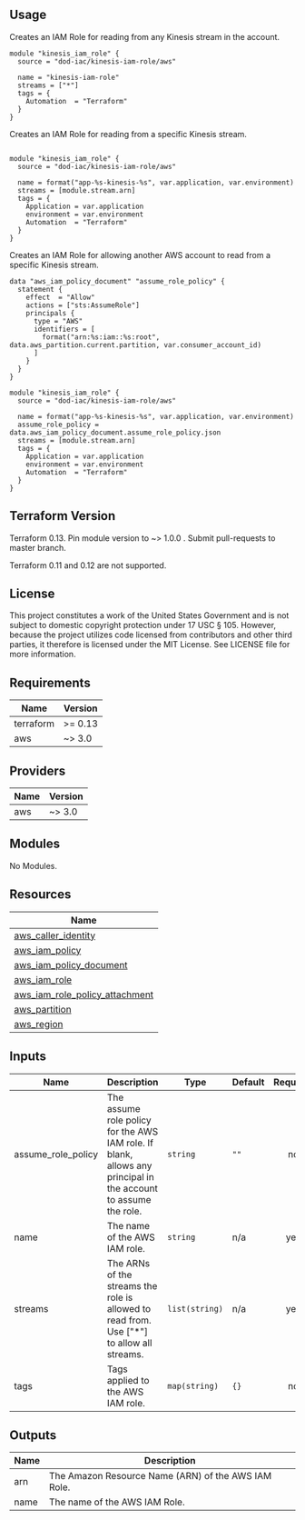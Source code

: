 <!-- BEGINNING OF PRE-COMMIT-TERRAFORM DOCS HOOK -->
## Usage

Creates an IAM Role for reading from any Kinesis stream in the account.

```hcl
module "kinesis_iam_role" {
  source = "dod-iac/kinesis-iam-role/aws"

  name = "kinesis-iam-role"
  streams = ["*"]
  tags = {
    Automation  = "Terraform"
  }
}
```

Creates an IAM Role for reading from a specific Kinesis stream.

```hcl

module "kinesis_iam_role" {
  source = "dod-iac/kinesis-iam-role/aws"

  name = format("app-%s-kinesis-%s", var.application, var.environment)
  streams = [module.stream.arn]
  tags = {
    Application = var.application
    environment = var.environment
    Automation  = "Terraform"
  }
}
```

Creates an IAM Role for allowing another AWS account to read from a specific Kinesis stream.

```hcl
data "aws_iam_policy_document" "assume_role_policy" {
  statement {
    effect  = "Allow"
    actions = ["sts:AssumeRole"]
    principals {
      type = "AWS"
      identifiers = [
        format("arn:%s:iam::%s:root", data.aws_partition.current.partition, var.consumer_account_id)
      ]
    }
  }
}

module "kinesis_iam_role" {
  source = "dod-iac/kinesis-iam-role/aws"

  name = format("app-%s-kinesis-%s", var.application, var.environment)
  assume_role_policy = data.aws_iam_policy_document.assume_role_policy.json
  streams = [module.stream.arn]
  tags = {
    Application = var.application
    environment = var.environment
    Automation  = "Terraform"
  }
}
```

## Terraform Version

Terraform 0.13. Pin module version to ~> 1.0.0 . Submit pull-requests to master branch.

Terraform 0.11 and 0.12 are not supported.

## License

This project constitutes a work of the United States Government and is not subject to domestic copyright protection under 17 USC § 105.  However, because the project utilizes code licensed from contributors and other third parties, it therefore is licensed under the MIT License.  See LICENSE file for more information.

## Requirements

| Name | Version |
|------|---------|
| terraform | >= 0.13 |
| aws | ~> 3.0 |

## Providers

| Name | Version |
|------|---------|
| aws | ~> 3.0 |

## Modules

No Modules.

## Resources

| Name |
|------|
| [aws_caller_identity](https://registry.terraform.io/providers/hashicorp/aws/latest/docs/data-sources/caller_identity) |
| [aws_iam_policy](https://registry.terraform.io/providers/hashicorp/aws/latest/docs/resources/iam_policy) |
| [aws_iam_policy_document](https://registry.terraform.io/providers/hashicorp/aws/latest/docs/data-sources/iam_policy_document) |
| [aws_iam_role](https://registry.terraform.io/providers/hashicorp/aws/latest/docs/resources/iam_role) |
| [aws_iam_role_policy_attachment](https://registry.terraform.io/providers/hashicorp/aws/latest/docs/resources/iam_role_policy_attachment) |
| [aws_partition](https://registry.terraform.io/providers/hashicorp/aws/latest/docs/data-sources/partition) |
| [aws_region](https://registry.terraform.io/providers/hashicorp/aws/latest/docs/data-sources/region) |

## Inputs

| Name | Description | Type | Default | Required |
|------|-------------|------|---------|:--------:|
| assume\_role\_policy | The assume role policy for the AWS IAM role.  If blank, allows any principal in the account to assume the role. | `string` | `""` | no |
| name | The name of the AWS IAM role. | `string` | n/a | yes |
| streams | The ARNs of the streams the role is allowed to read from.  Use ["*"] to allow all streams. | `list(string)` | n/a | yes |
| tags | Tags applied to the AWS IAM role. | `map(string)` | `{}` | no |

## Outputs

| Name | Description |
|------|-------------|
| arn | The Amazon Resource Name (ARN) of the AWS IAM Role. |
| name | The name of the AWS IAM Role. |
<!-- END OF PRE-COMMIT-TERRAFORM DOCS HOOK -->
